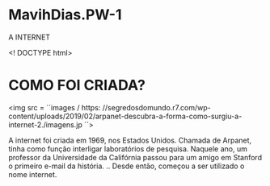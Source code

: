 # MavihDias.PW-1
A INTERNET 

<!
DOCTYPE html>
<html>
<head>
<title><b>UM POUCO SOBRE A INTERNE</b></title>
</head>
<body>
  
  <p><h1> COMO FOI CRIADA? </h1></p>
  
<img src = ´´images / https: //segredosdomundo.r7.com/wp-content/uploads/2019/02/arpanet-descubra-a-forma-como-surgiu-a-internet-2./imagens.jp ´´>


<p> A internet foi criada em 1969, nos Estados Unidos. Chamada de Arpanet, tinha como função interligar laboratórios de pesquisa.
  Naquele ano, um professor da Universidade da Califórnia passou para um amigo em Stanford o primeiro e-mail da história. ..
  Desde então, começou a ser utilizado o nome internet. </p>
 
 <p->
  
  
